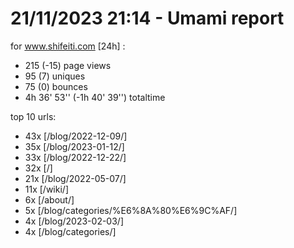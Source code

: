 # 21/11/2023 21:14 - Umami report
for www.shifeiti.com [24h] :

 - 215 (-15) page views
 - 95 (7) uniques
 - 75 (0) bounces
 - 4h 36' 53'' (-1h 40' 39'') totaltime


top 10 urls:
 - 43x [/blog/2022-12-09/]
 - 35x [/blog/2023-01-12/]
 - 33x [/blog/2022-12-22/]
 - 32x [/]
 - 21x [/blog/2022-05-07/]
 - 11x [/wiki/]
 - 6x [/about/]
 - 5x [/blog/categories/%E6%8A%80%E6%9C%AF/]
 - 4x [/blog/2023-02-03/]
 - 4x [/blog/categories/]


